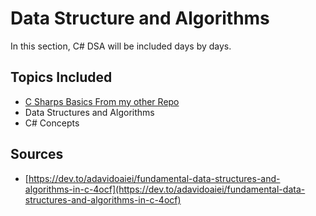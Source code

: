 # Data Structure and Algorithms

In this section, C# DSA will be included days by days.

## Topics Included

- [C Sharps Basics From my other Repo](https://github.com/thutasann/c-sharp)
- Data Structures and Algorithms
- C# Concepts

## Sources

- [https://dev.to/adavidoaiei/fundamental-data-structures-and-algorithms-in-c-4ocf](https://dev.to/adavidoaiei/fundamental-data-structures-and-algorithms-in-c-4ocf)